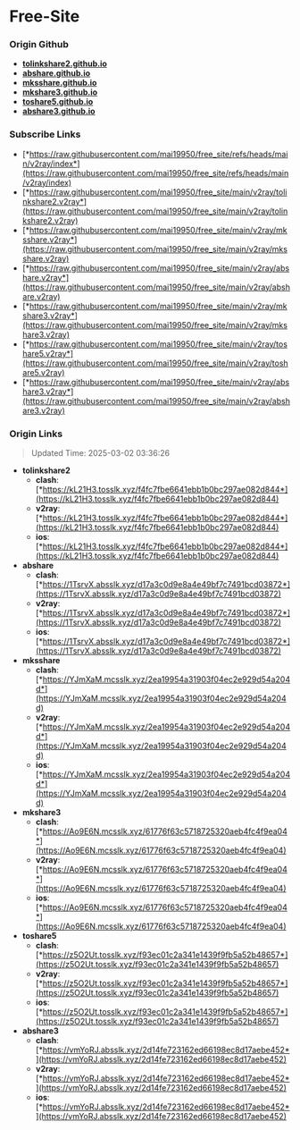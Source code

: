 # Free-Site

### Origin Github

- [**tolinkshare2.github.io**](https://github.com/tolinkshare2/tolinkshare2.github.io)
- [**abshare.github.io**](https://github.com/abshare/abshare.github.io)
- [**mksshare.github.io**](https://github.com/mksshare/mksshare.github.io)
- [**mkshare3.github.io**](https://github.com/mkshare3/mkshare3.github.io)
- [**toshare5.github.io**](https://github.com/toshare5/toshare5.github.io)
- [**abshare3.github.io**](https://github.com/abshare3/abshare3.github.io)

### Subscribe Links

- [*https://raw.githubusercontent.com/mai19950/free_site/refs/heads/main/v2ray/index*](https://raw.githubusercontent.com/mai19950/free_site/refs/heads/main/v2ray/index)
- [*https://raw.githubusercontent.com/mai19950/free_site/main/v2ray/tolinkshare2.v2ray*](https://raw.githubusercontent.com/mai19950/free_site/main/v2ray/tolinkshare2.v2ray)
- [*https://raw.githubusercontent.com/mai19950/free_site/main/v2ray/mksshare.v2ray*](https://raw.githubusercontent.com/mai19950/free_site/main/v2ray/mksshare.v2ray)
- [*https://raw.githubusercontent.com/mai19950/free_site/main/v2ray/abshare.v2ray*](https://raw.githubusercontent.com/mai19950/free_site/main/v2ray/abshare.v2ray)
- [*https://raw.githubusercontent.com/mai19950/free_site/main/v2ray/mkshare3.v2ray*](https://raw.githubusercontent.com/mai19950/free_site/main/v2ray/mkshare3.v2ray)
- [*https://raw.githubusercontent.com/mai19950/free_site/main/v2ray/toshare5.v2ray*](https://raw.githubusercontent.com/mai19950/free_site/main/v2ray/toshare5.v2ray)
- [*https://raw.githubusercontent.com/mai19950/free_site/main/v2ray/abshare3.v2ray*](https://raw.githubusercontent.com/mai19950/free_site/main/v2ray/abshare3.v2ray)

### Origin Links

> Updated Time: 2025-03-02 03:36:26

- **tolinkshare2**
  - **clash**: [*https://kL21H3.tosslk.xyz/f4fc7fbe6641ebb1b0bc297ae082d844*](https://kL21H3.tosslk.xyz/f4fc7fbe6641ebb1b0bc297ae082d844)
  - **v2ray**: [*https://kL21H3.tosslk.xyz/f4fc7fbe6641ebb1b0bc297ae082d844*](https://kL21H3.tosslk.xyz/f4fc7fbe6641ebb1b0bc297ae082d844)
  - **ios**: [*https://kL21H3.tosslk.xyz/f4fc7fbe6641ebb1b0bc297ae082d844*](https://kL21H3.tosslk.xyz/f4fc7fbe6641ebb1b0bc297ae082d844)
- **abshare**
  - **clash**: [*https://1TsrvX.absslk.xyz/d17a3c0d9e8a4e49bf7c7491bcd03872*](https://1TsrvX.absslk.xyz/d17a3c0d9e8a4e49bf7c7491bcd03872)
  - **v2ray**: [*https://1TsrvX.absslk.xyz/d17a3c0d9e8a4e49bf7c7491bcd03872*](https://1TsrvX.absslk.xyz/d17a3c0d9e8a4e49bf7c7491bcd03872)
  - **ios**: [*https://1TsrvX.absslk.xyz/d17a3c0d9e8a4e49bf7c7491bcd03872*](https://1TsrvX.absslk.xyz/d17a3c0d9e8a4e49bf7c7491bcd03872)
- **mksshare**
  - **clash**: [*https://YJmXaM.mcsslk.xyz/2ea19954a31903f04ec2e929d54a204d*](https://YJmXaM.mcsslk.xyz/2ea19954a31903f04ec2e929d54a204d)
  - **v2ray**: [*https://YJmXaM.mcsslk.xyz/2ea19954a31903f04ec2e929d54a204d*](https://YJmXaM.mcsslk.xyz/2ea19954a31903f04ec2e929d54a204d)
  - **ios**: [*https://YJmXaM.mcsslk.xyz/2ea19954a31903f04ec2e929d54a204d*](https://YJmXaM.mcsslk.xyz/2ea19954a31903f04ec2e929d54a204d)
- **mkshare3**
  - **clash**: [*https://Ao9E6N.mcsslk.xyz/61776f63c5718725320aeb4fc4f9ea04*](https://Ao9E6N.mcsslk.xyz/61776f63c5718725320aeb4fc4f9ea04)
  - **v2ray**: [*https://Ao9E6N.mcsslk.xyz/61776f63c5718725320aeb4fc4f9ea04*](https://Ao9E6N.mcsslk.xyz/61776f63c5718725320aeb4fc4f9ea04)
  - **ios**: [*https://Ao9E6N.mcsslk.xyz/61776f63c5718725320aeb4fc4f9ea04*](https://Ao9E6N.mcsslk.xyz/61776f63c5718725320aeb4fc4f9ea04)
- **toshare5**
  - **clash**: [*https://z5O2Ut.tosslk.xyz/f93ec01c2a341e1439f9fb5a52b48657*](https://z5O2Ut.tosslk.xyz/f93ec01c2a341e1439f9fb5a52b48657)
  - **v2ray**: [*https://z5O2Ut.tosslk.xyz/f93ec01c2a341e1439f9fb5a52b48657*](https://z5O2Ut.tosslk.xyz/f93ec01c2a341e1439f9fb5a52b48657)
  - **ios**: [*https://z5O2Ut.tosslk.xyz/f93ec01c2a341e1439f9fb5a52b48657*](https://z5O2Ut.tosslk.xyz/f93ec01c2a341e1439f9fb5a52b48657)
- **abshare3**
  - **clash**: [*https://vmYoRJ.absslk.xyz/2d14fe723162ed66198ec8d17aebe452*](https://vmYoRJ.absslk.xyz/2d14fe723162ed66198ec8d17aebe452)
  - **v2ray**: [*https://vmYoRJ.absslk.xyz/2d14fe723162ed66198ec8d17aebe452*](https://vmYoRJ.absslk.xyz/2d14fe723162ed66198ec8d17aebe452)
  - **ios**: [*https://vmYoRJ.absslk.xyz/2d14fe723162ed66198ec8d17aebe452*](https://vmYoRJ.absslk.xyz/2d14fe723162ed66198ec8d17aebe452)
